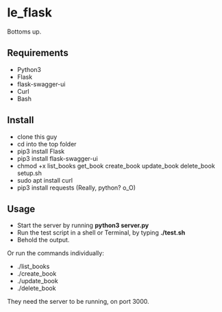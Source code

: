 # le_flask

Bottoms up.

## Requirements
* Python3
* Flask
* flask-swagger-ui
* Curl
* Bash

## Install
* clone this guy
* cd into the top folder
* pip3 install Flask
* pip3 install flask-swagger-ui
* chmod +x list_books get_book create_book update_book delete_book setup.sh
* sudo apt install curl
* pip3 install requests (Really, python? o_O)

## Usage
* Start the server by running __python3 server.py__
* Run the test script in a shell or Terminal, by typing __./test.sh__
* Behold the output.

Or run the commands individually:
* ./list_books
* ./create_book
* ./update_book
* ./delete_book

They need the server to be running, on port 3000.
